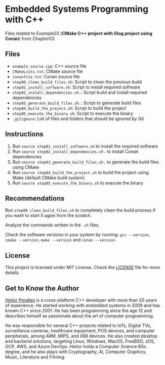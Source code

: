 # Embedded Systems Programming with C++

Files related to Example03 (**CMake C++ project with Glog project using Conan**) from Chapter03.

## Files

* `example_source.cpp`: C++ source file
* `CMakeLists.txt`: CMake source file
* `conanfile.txt`: Conan source file
* `step00_clean_build_files.sh`: Script to clean the previous build
* `step01_install_software.sh`: Script to install required software
* `step02_install_dependencies.sh.`: Script build and install required dependencies
* `step03_generate_build_files.sh.`: Script to generate build files
* `step04_build_the_project.sh`: Script to build the project
* `step05_execute_the_binary.sh`: Script to execute the binary
* `.gitignore`: List of files and folders that should be ignored by Git

## Instructions

1. Run `source step01_install_software.sh` to install the required software
2. Run `source step02_install_dependencies.sh.` to install Conan dependencies
3. Run `source step03_generate_build_files.sh.` to generate the build files using CMake
4. Run `source step04_build_the_project.sh` to build the project using Make (default CMake build system)
5. Run `source step05_execute_the_binary.sh` to execute the binary

## Recommendations

Run `step00_clean_build_files.sh` to completely clean the build process if you want to start it again from the scratch.

Analyze the commands written in the `.sh` files.

Check the software versions in your system by running: `gcc --version`, `cmake --version`, `make --version` and `conan --version`.

## License

This project is licensed under MIT License. Check the [LICENSE](LICENSE) file for more details.

## Get to Know the Author

[Heitor Peralles](mailto:heitorgp@gmail.com) is a cross-platform C++ developer with more than 20 years of experience. He started working with embedded systems in 2009 and has known C++ since 2001. He has been programming since the age 12 and describes himself as passionate about the art of computer programming. 

He was responsible for several C++ projects related to IoTs, Digital TVs, surveillance cameras, healthcare equipment, POS devices, and computer peripherals, among ARM, MIPS, and X86 devices. He also created desktop and backend solutions, targeting Linux, Windows, MacOS, FreeBSD, zOS, GCP, AWS, and Azure DevOps. Heitor holds a Computer Science BSc. degree, and he also plays with Cryptography, AI, Computer Graphics, Music, Literature and Filming.
